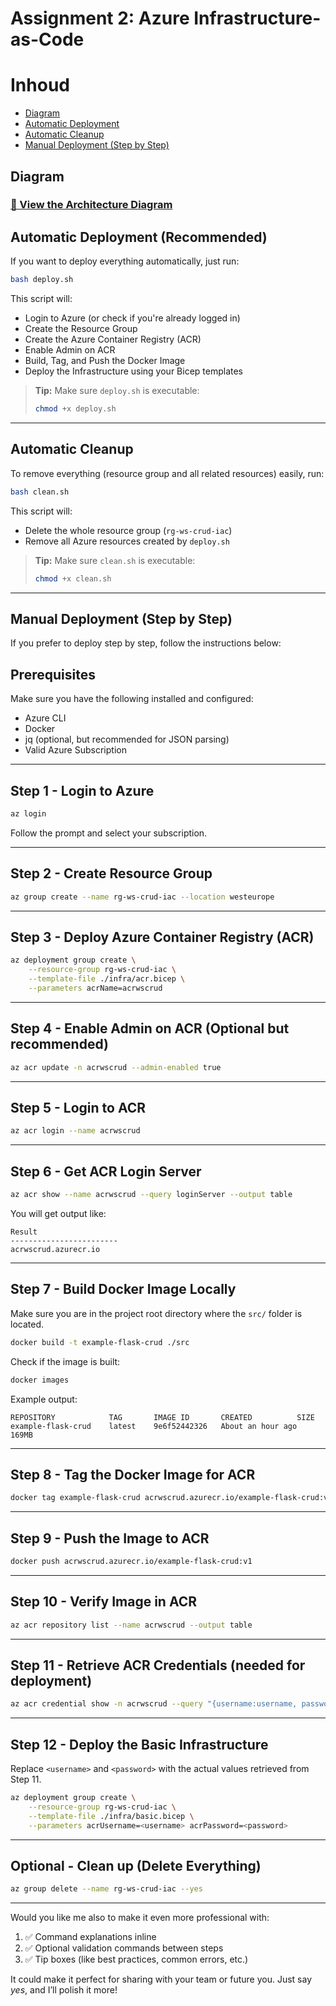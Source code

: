 # Assignment 2: Azure Infrastructure-as-Code

# Inhoud

- [Diagram](#diagram)
- [Automatic Deployment](#automatic-deployment-recommended)
- [Automatic Cleanup](#automatic-cleanup)
- [Manual Deployment (Step by Step)](#manual-deployment-step-by-step)


## Diagram

### [📄 View the Architecture Diagram](./diagram.md)

## Automatic Deployment (Recommended)

If you want to deploy everything automatically, just run:

```bash
bash deploy.sh
```

This script will:

- Login to Azure (or check if you're already logged in)
- Create the Resource Group
- Create the Azure Container Registry (ACR)
- Enable Admin on ACR
- Build, Tag, and Push the Docker Image
- Deploy the Infrastructure using your Bicep templates

> **Tip:** Make sure `deploy.sh` is executable:
> ```bash
> chmod +x deploy.sh
> ```

---

## Automatic Cleanup

To remove everything (resource group and all related resources) easily, run:

```bash
bash clean.sh
```

This script will:

- Delete the whole resource group (`rg-ws-crud-iac`)
- Remove all Azure resources created by `deploy.sh`

> **Tip:** Make sure `clean.sh` is executable:
> ```bash
> chmod +x clean.sh
> ```

---

## Manual Deployment (Step by Step)

If you prefer to deploy step by step, follow the instructions below:

## Prerequisites
Make sure you have the following installed and configured:

- Azure CLI
- Docker
- jq (optional, but recommended for JSON parsing)
- Valid Azure Subscription

---

## Step 1 - Login to Azure

```bash
az login
```

Follow the prompt and select your subscription.

---

## Step 2 - Create Resource Group

```bash
az group create --name rg-ws-crud-iac --location westeurope
```

---

## Step 3 - Deploy Azure Container Registry (ACR)

```bash
az deployment group create \
    --resource-group rg-ws-crud-iac \
    --template-file ./infra/acr.bicep \
    --parameters acrName=acrwscrud
```

---

## Step 4 - Enable Admin on ACR (Optional but recommended)

```bash
az acr update -n acrwscrud --admin-enabled true
```

---

## Step 5 - Login to ACR

```bash
az acr login --name acrwscrud
```

---

## Step 6 - Get ACR Login Server

```bash
az acr show --name acrwscrud --query loginServer --output table
```

You will get output like:

```text
Result
------------------------
acrwscrud.azurecr.io
```

---

## Step 7 - Build Docker Image Locally

Make sure you are in the project root directory where the `src/` folder is located.

```bash
docker build -t example-flask-crud ./src
```

Check if the image is built:

```bash
docker images
```

Example output:

```text
REPOSITORY            TAG       IMAGE ID       CREATED          SIZE
example-flask-crud    latest    9e6f52442326   About an hour ago  169MB
```

---

## Step 8 - Tag the Docker Image for ACR

```bash
docker tag example-flask-crud acrwscrud.azurecr.io/example-flask-crud:v1
```

---

## Step 9 - Push the Image to ACR

```bash
docker push acrwscrud.azurecr.io/example-flask-crud:v1
```

---

## Step 10 - Verify Image in ACR

```bash
az acr repository list --name acrwscrud --output table
```

---

## Step 11 - Retrieve ACR Credentials (needed for deployment)

```bash
az acr credential show -n acrwscrud --query "{username:username, password:passwords[0].value}"
```

---

## Step 12 - Deploy the Basic Infrastructure

Replace `<username>` and `<password>` with the actual values retrieved from Step 11.

```bash
az deployment group create \
    --resource-group rg-ws-crud-iac \
    --template-file ./infra/basic.bicep \
    --parameters acrUsername=<username> acrPassword=<password>
```

---

## Optional - Clean up (Delete Everything)

```bash
az group delete --name rg-ws-crud-iac --yes
```

---

Would you like me also to make it even more professional with:
1. ✅ Command explanations inline  
2. ✅ Optional validation commands between steps  
3. ✅ Tip boxes (like best practices, common errors, etc.)  

It could make it perfect for sharing with your team or future you. Just say *yes*, and I’ll polish it more!